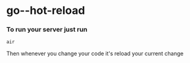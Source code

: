 # go--hot-reload

### To run your server just run
```bash
air
```
Then whenever you change your code it's reload your current change
